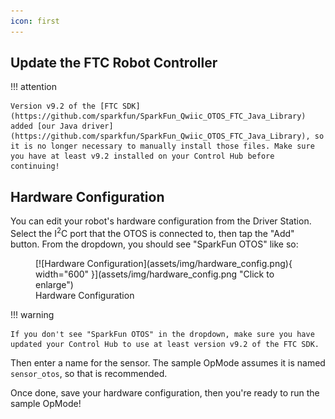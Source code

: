```yaml
---
icon: first
---
```


## Update the FTC Robot Controller

!!! attention

	Version v9.2 of the [FTC SDK](https://github.com/sparkfun/SparkFun_Qwiic_OTOS_FTC_Java_Library) added [our Java driver](https://github.com/sparkfun/SparkFun_Qwiic_OTOS_FTC_Java_Library), so it is no longer necessary to manually install those files. Make sure you have at least v9.2 installed on your Control Hub before continuing!

## Hardware Configuration

You can edit your robot's hardware configuration from the Driver Station. Select the I<sup>2</sup>C port that the OTOS is connected to, then tap the "Add" button. From the dropdown, you should see "SparkFun OTOS" like so:

<figure markdown>
[![Hardware Configuration](assets/img/hardware_config.png){ width="600" }](assets/img/hardware_config.png "Click to enlarge")
<figcaption markdown>Hardware Configuration</figcaption>
</figure>

!!! warning

	If you don't see "SparkFun OTOS" in the dropdown, make sure you have updated your Control Hub to use at least version v9.2 of the FTC SDK. 

Then enter a name for the sensor. The sample OpMode assumes it is named `sensor_otos`, so that is recommended.

Once done, save your hardware configuration, then you're ready to run the sample OpMode!
